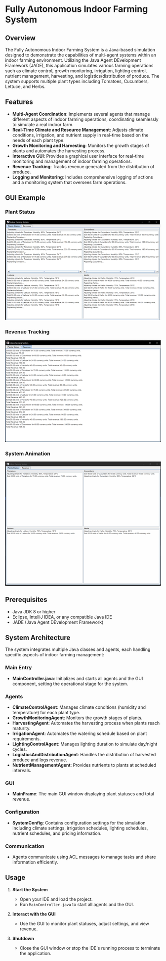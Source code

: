 # Fully Autonomous Indoor Farming System

## Overview

The Fully Autonomous Indoor Farming System is a Java-based simulation designed to demonstrate the capabilities of multi-agent systems within an indoor farming environment. Utilizing the Java Agent DEvelopment Framework (JADE), this application simulates various farming operations such as climate control, growth monitoring, irrigation, lighting control, nutrient management, harvesting, and logistics/distribution of produce. The system supports multiple plant types including Tomatoes, Cucumbers, Lettuce, and Herbs.

## Features
- **Multi-Agent Coordination**: Implements several agents that manage different aspects of indoor farming operations, coordinating seamlessly to simulate a real indoor farm.
- **Real-Time Climate and Resource Management**: Adjusts climate conditions, irrigation, and nutrient supply in real-time based on the needs of each plant type.
- **Growth Monitoring and Harvesting**: Monitors the growth stages of plants and automates the harvesting process.
- **Interactive GUI**: Provides a graphical user interface for real-time monitoring and management of indoor farming operations.
- **Revenue Tracking**: Tracks revenue generated from the distribution of produce.
- **Logging and Monitoring**: Includes comprehensive logging of actions and a monitoring system that oversees farm operations.

## GUI Example

### Plant Status
![Plant Status](sources/pos1.png)

### Revenue Tracking
![Revenue Tracking](sources/pos2.png)

### System Animation
![System Animation](sources/Animation.gif)

## Prerequisites
- Java JDK 8 or higher
- Eclipse, IntelliJ IDEA, or any compatible Java IDE
- JADE (Java Agent DEvelopment Framework)

  
## System Architecture

The system integrates multiple Java classes and agents, each handling specific aspects of indoor farming management:

### Main Entry
- **MainController.java**: Initializes and starts all agents and the GUI component, setting the operational stage for the system.

### Agents 
- **ClimateControlAgent**: Manages climate conditions (humidity and temperature) for each plant type.
- **GrowthMonitoringAgent**: Monitors the growth stages of plants.
- **HarvestingAgent**: Automates the harvesting process when plants reach maturity.
- **IrrigationAgent**: Automates the watering schedule based on plant requirements.
- **LightingControlAgent**: Manages lighting duration to simulate day/night cycles.
- **LogisticsAndDistributionAgent**: Handles the distribution of harvested produce and logs revenue.
- **NutrientManagementAgent**: Provides nutrients to plants at scheduled intervals.

### GUI
- **MainFrame**: The main GUI window displaying plant statuses and total revenue.

### Configuration
- **SystemConfig**: Contains configuration settings for the simulation including climate settings, irrigation schedules, lighting schedules, nutrient schedules, and pricing information.

### Communication
- Agents communicate using ACL messages to manage tasks and share information efficiently.

## Usage

1. **Start the System**
   - Open your IDE and load the project.
   - Run `MainController.java` to start all agents and the GUI.

2. **Interact with the GUI**
   - Use the GUI to monitor plant statuses, adjust settings, and view revenue.

3. **Shutdown**
   - Close the GUI window or stop the IDE's running process to terminate the application.



